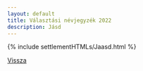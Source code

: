 ```yaml
---
layout: default
title: Választási névjegyzék 2022
description: Jásd
---
```


{% include settlementHTMLs/Jaasd.html %}

[Vissza](./)
